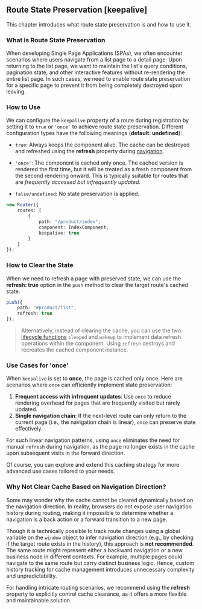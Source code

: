 ## Route State Preservation [keepalive]

This chapter introduces what route state preservation is and how to use it.

### What is Route State Preservation

When developing Single Page Applications (SPAs), we often encounter scenarios where users navigate from a list page to a detail page. Upon returning to the list page, we want to maintain the list's query conditions, pagination state, and other interactive features without re-rendering the entire list page. In such cases, we need to enable route state preservation for a specific page to prevent it from being completely destroyed upon leaving.

### How to Use

We can configure the `keepalive` property of a route during registration by setting it to `true` or `'once'` to achieve route state preservation. Different configuration types have the following meanings (**default: undefined**):

- `true`: Always keeps the component alive. The cache can be destroyed and refreshed using the **refresh** property during [navigation](/router/change).

- `'once'`: The component is cached only once. The cached version is rendered the first time, but it will be treated as a fresh component from the second rendering onward. This is typically suitable for routes that are *frequently accessed but infrequently updated*.

- `false/undefined`: No state preservation is applied.

```ts
new Router({
    routes: [
        {
            path: "/product/index",
            component: IndexComponent,
            keepalive: true
        }
    ]
});
```

### How to Clear the State

When we need to refresh a page with preserved state, we can use the **refresh: true** option in the `push` method to clear the target route's cached state.

```ts
push({
    path: "#product/list",
    refresh: true
});
```

> Alternatively, instead of clearing the cache, you can use the two [lifecycle functions](/base/component-lifecycle) `sleeped` and `wakeup` to implement data refresh operations within the component. Using `refresh` destroys and recreates the cached component instance.

### Use Cases for 'once'

When `keepalive` is set to **once**, the page is cached only once. Here are scenarios where `once` can efficiently implement state preservation:

1. **Frequent access with infrequent updates**: Use `once` to reduce rendering overhead for pages that are frequently visited but rarely updated.  
2. **Single navigation chain**: If the next-level route can only return to the current page (i.e., the navigation chain is linear), `once` can preserve state effectively.  

For such linear navigation patterns, using `once` eliminates the need for manual `refresh` during navigation, as the page no longer exists in the cache upon subsequent visits in the forward direction.

Of course, you can explore and extend this caching strategy for more advanced use cases tailored to your needs.

### Why Not Clear Cache Based on Navigation Direction?

Some may wonder why the cache cannot be cleared dynamically based on the navigation direction. In reality, browsers do not expose user navigation history during routing, making it impossible to determine whether a navigation is a back action or a forward transition to a new page.

Though it is technically possible to track route changes using a global variable on the `window` object to infer navigation direction (e.g., by checking if the target route exists in the history), this approach is **not recommended**. The same route might represent either a backward navigation or a new business node in different contexts. For example, multiple pages could navigate to the same route but carry distinct business logic. Hence, custom history tracking for cache management introduces unnecessary complexity and unpredictability.

For handling intricate routing scenarios, we recommend using the **refresh** property to explicitly control cache clearance, as it offers a more flexible and maintainable solution.